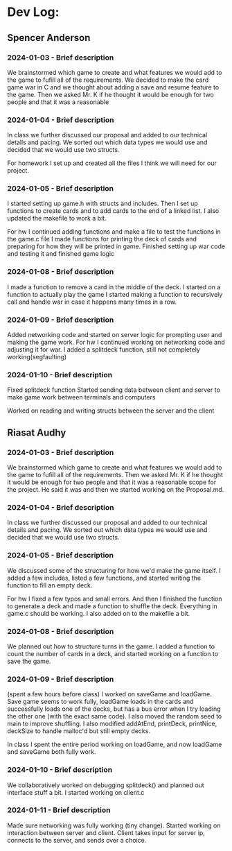 # Dev Log:

## Spencer Anderson

### 2024-01-03 - Brief description
We brainstormed which game to create and what features we would add to the game to fufill all of the requirements. 
We decided to make the card game war in C and we thought about adding a save and resume feature to the game.
Then we asked Mr. K if he thought it would be enough for two people and that it was a reasonable

### 2024-01-04 - Brief description
In class we further discussed our proposal and added to our technical details and pacing.
We sorted out which data types we would use and decided that we would use two structs.

For homework I set up and created all the files I think we will need for our project.

### 2024-01-05 - Brief description
I started setting up game.h with structs and includes. Then I set up functions to create cards and to add cards to the end of a linked list.
I also updated the makefile to work a bit.
 
For hw I continued adding functions and make a file to test the functions in the game.c file
I made functions for printing the deck of cards and preparing for how they will be printed in game.
Finished setting up war code and testing it and finished game logic


### 2024-01-08 - Brief description
I made a function to remove a card in the middle of the deck.
I started on a function to actually play the game
I started making a function to recursively call and handle war in case it happens many times in a row.

### 2024-01-09 - Brief description
Added networking code and started on server logic for prompting user and making the game work.
For hw I continued working on networking code and adjusting it for war.
I added a splitdeck function, still not completely working(segfaulting)

### 2024-01-10 - Brief description
Fixed splitdeck function
Started sending data between client and server to make game work between terminals and computers

Worked on reading and writing structs between the server and the client
## Riasat Audhy

### 2024-01-03 - Brief description

We brainstormed which game to create and what features we would add to the game to fufill all of the requirements.
Then we asked Mr. K if he thought it would be enough for two people and that it was a reasonable scope for the project.
He said it was and then we started working on the Proposal.md.

### 2024-01-04 - Brief description
In class we further discussed our proposal and added to our technical details and pacing.
We sorted out which data types we would use and decided that we would use two structs.

### 2024-01-05 - Brief description
We discussed some of the structuring for how we'd make the game itself. I added a few includes, listed a few functions,
and started writing the function to fill an empty deck.

For hw I fixed a few typos and small errors. And then I finished the function to generate a deck and made a function to shuffle
the deck. Everything in game.c should be working. I also added on to the makefile a bit. 

### 2024-01-08 - Brief description
We planned out how to structure turns in the game. I added a function to count the number of cards in a deck, and started working on
a function to save the game.

### 2024-01-09 - Brief description
(spent a few hours before class) I worked on saveGame and loadGame. Save game seems to work fully, loadGame loads in the cards and successfully loads one of the decks, but has a bus error when I try loading the other one (with the exact same code). I also moved the random seed to main to improve shuffling. I also modified addAtEnd, printDeck, printNice, deckSize to handle malloc'd but still empty decks.

In class I spent the entire period working on loadGame, and now loadGame and saveGame both fully work.

### 2024-01-10 - Brief description
We collaboratively worked on debugging splitdeck() and planned out interface stuff a bit. I started working on client.c

### 2024-01-11 - Brief description
Made sure networking was fully working (tiny change). Started working on interaction between server and client. Client takes input for server ip,
connects to the server, and sends over a choice.

